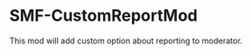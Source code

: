 SMF-CustomReportMod
===================

This mod will add custom option about reporting to moderator.
